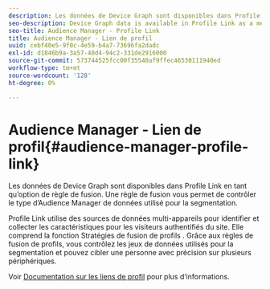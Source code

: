 ```yaml
---
description: Les données de Device Graph sont disponibles dans Profile Link en tant qu’option de règle de fusion. Une règle de fusion vous permet de contrôler le type d’Audience Manager de données utilisé pour la segmentation.
seo-description: Device Graph data is available in Profile Link as a merge rule option. A merge rule lets you control the type of data Audience Manager uses for segmentation.
seo-title: Audience Manager - Profile Link
title: Audience Manager - Lien de profil
uuid: cebf40e5-9f0c-4e59-b4a7-73696fa2dadc
exl-id: d1846b9a-3a57-40d4-94c2-331de2916000
source-git-commit: 573744525fcc00f35540af9ffec46530111940ed
workflow-type: tm+mt
source-wordcount: '128'
ht-degree: 0%

---
```


# Audience Manager - Lien de profil{#audience-manager-profile-link}

Les données de Device Graph sont disponibles dans Profile Link en tant qu’option de règle de fusion. Une règle de fusion vous permet de contrôler le type d’Audience Manager de données utilisé pour la segmentation.

Profile Link utilise des sources de données multi-appareils pour identifier et collecter les caractéristiques pour les visiteurs authentifiés du site. Elle comprend la fonction Stratégies de fusion de profils . Grâce aux règles de fusion de profils, vous contrôlez les jeux de données utilisés pour la segmentation et pouvez cibler une personne avec précision sur plusieurs périphériques.

Voir [Documentation sur les liens de profil](https://docs.adobe.com/content/help/en/audience-manager/user-guide/features/profile-merge-rules/merge-rules-overview.html) pour plus d’informations.
